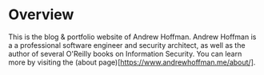 # Overview

This is the blog & portfolio website of Andrew Hoffman. Andrew Hoffman is a a professional software engineer and security architect, as well as 
the author of several O'Reilly books on Information Security. You can learn more by visiting the (about page)[https://www.andrewhoffman.me/about/]. 